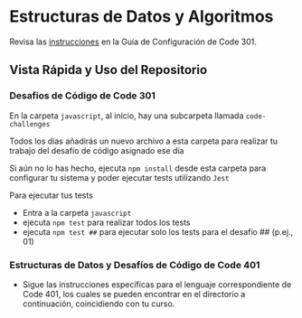 ﻿# Estructuras de Datos y Algoritmos

Revisa las [instrucciones](https://entertechschool.github.io/setup-guide/code-301/2-code-challenges) en la Guía de Configuración de Code 301.

## Vista Rápida y Uso del Repositorio

### Desafíos de Código de Code 301

En la carpeta `javascript`, al inicio, hay una subcarpeta llamada `code-challenges`

Todos los días añadirás un nuevo archivo a esta carpeta para realizar tu trabajo del desafío de código asignado ese día

Si aún no lo has hecho, ejecuta `npm install` desde esta carpeta para configurar tu sistema y poder ejecutar tests utilizando `Jest`

Para ejecutar tus tests

- Entra a la carpeta `javascript`
- ejecuta `npm test` para realizar todos los tests
- ejecuta `npm test ##` para ejecutar solo los tests para el desafío ## (p.ej., 01)

### Estructuras de Datos y Desafíos de Código de Code 401

- Sigue las instrucciones específicas para el lenguaje correspondiente de Code 401, los cuales se pueden encontrar en el directorio a continuación, coincidiendo con tu curso.
